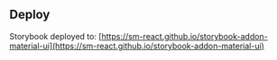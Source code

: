 ## Deploy 
Storybook deployed to: [https://sm-react.github.io/storybook-addon-material-ui](https://sm-react.github.io/storybook-addon-material-ui)
